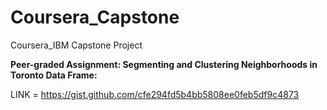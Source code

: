 # Coursera_Capstone
Coursera_IBM Capstone Project

<b>Peer-graded Assignment: Segmenting and Clustering Neighborhoods in Toronto Data Frame:</b>

LINK = https://gist.github.com/cfe294fd5b4bb5808ee0feb5df9c4873

